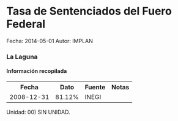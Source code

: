 Tasa de Sentenciados del Fuero Federal
=====

Fecha: 2014-05-01
Autor: IMPLAN

### La Laguna

#### Información recopilada

<table class="table table-hover table-bordered">
  <tr><th>Fecha</th><th>Dato</th><th>Fuente</th><th>Notas</th></tr>
  <tr><td>2008-12-31</td><td>81.12%</td><td>INEGI</td><td></td></tr>
</table>

Unidad: 00) SIN UNIDAD.
